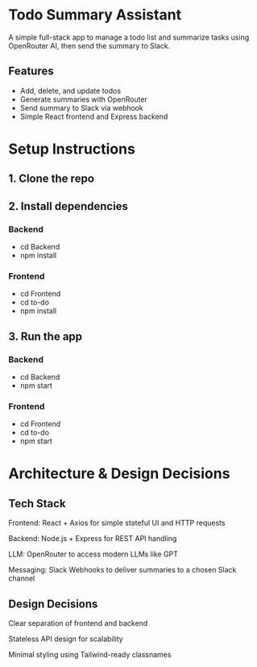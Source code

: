 #  Todo Summary Assistant

A simple full-stack app to manage a todo list and summarize tasks using OpenRouter AI, then send the summary to Slack.

## Features

- Add, delete, and update todos
- Generate summaries with OpenRouter 
- Send summary to Slack via webhook
- Simple React frontend and Express backend


# Setup Instructions

## 1. Clone the repo

## 2. Install dependencies
### Backend
- cd Backend
- npm install

### Frontend
- cd Frontend
- cd to-do
- npm install

## 3. Run the app
### Backend
- cd Backend
- npm start

### Frontend
- cd Frontend
- cd to-do
- npm start


# Architecture & Design Decisions
## Tech Stack
Frontend: React + Axios for simple stateful UI and HTTP requests

Backend: Node.js + Express for REST API handling

LLM: OpenRouter to access modern LLMs like GPT

Messaging: Slack Webhooks to deliver summaries to a chosen Slack channel

## Design Decisions

Clear separation of frontend and backend

Stateless API design for scalability

Minimal styling using Tailwind-ready classnames


